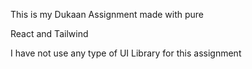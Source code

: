 This is my Dukaan Assignment made with pure 

React and Tailwind

I have not use any type of UI Library for this assignment